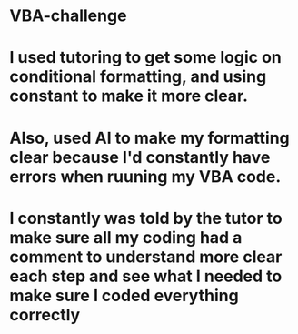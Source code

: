 # VBA-challenge

# I used tutoring to get some logic on conditional formatting, and using constant to make it more clear. 

# Also, used AI to make my formatting clear because I'd constantly have errors when ruuning my VBA code. 


# I constantly was told by the tutor to make sure all my coding had a comment to understand more clear each step and see what I needed to make sure I coded everything correctly
